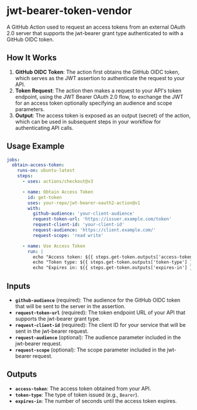 # jwt-bearer-token-vendor

A GitHub Action used to request an access tokens from an external OAuth 2.0 server that supports the jwt-bearer grant type authenticated to with a GitHub OIDC token.

## How It Works

1. **GitHub OIDC Token**: The action first obtains the GitHub OIDC token, which serves as the JWT assertion to authenticate the request to your API.
2. **Token Request**: The action then makes a request to your API's token endpoint, using the JWT Bearer OAuth 2.0 flow, to exchange the JWT for an access token optionally specifying an audience and scope parameters.
3. **Output**: The access token is exposed as an output (secret) of the action, which can be used in subsequent steps in your workflow for authenticating API calls.

## Usage Example

```yaml
jobs:
  obtain-access-token:
    runs-on: ubuntu-latest
    steps:
      - uses: actions/checkout@v3

      - name: Obtain Access Token
        id: get-token
        uses: your-repo/jwt-bearer-oauth2-action@v1
        with:
          github-audience: 'your-client-audience'
          request-token-url: 'https://issuer.example.com/token'
          request-client-id: 'your-client-id'
          request-audience: 'https://client.example.com/'
          request-scope: 'read write'

      - name: Use Access Token
        run: |
          echo "Access token: ${{ steps.get-token.outputs['access-token'] }}"
          echo "Token type: ${{ steps.get-token.outputs['token-type'] }}"
          echo "Expires in: ${{ steps.get-token.outputs['expires-in'] }}"
```

## Inputs

- **`github-audience`** (required): The audience for the GitHub OIDC token that will be sent to the server in the assertion.
- **`request-token-url`** (required): The token endpoint URL of your API that supports the jwt-bearer grant type.
- **`request-client-id`** (required): The client ID for your service that will be sent in the jwt-bearer request.
- **`request-audience`** (optional): The audience parameter included in the jwt-bearer request.
- **`request-scope`** (optional): The scope parameter included in the jwt-bearer request.

## Outputs

- **`access-token`**: The access token obtained from your API.
- **`token-type`**: The type of token issued (e.g., `Bearer`).
- **`expires-in`**: The number of seconds until the access token expires.
